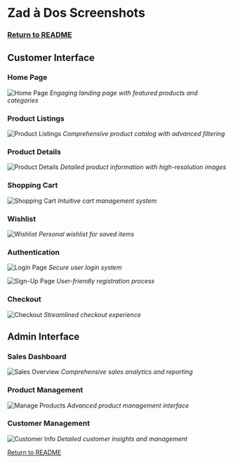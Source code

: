 # Zad à Dos Screenshots

### [Return to README](README.md)


## Customer Interface

### Home Page
![Home Page](./screenshots/SS/home_page.JPG)
*Engaging landing page with featured products and categories*

### Product Listings
![Product Listings](./screenshots/SS/Product_listings.JPG)
*Comprehensive product catalog with advanced filtering*

### Product Details
![Product Details](./screenshots/SS/Product_details.JPG)
*Detailed product information with high-resolution images*

### Shopping Cart
![Shopping Cart](./screenshots/SS/cart.jpg)
*Intuitive cart management system*

### Wishlist
![Wishlist](./screenshots/SS/wishlist.jpg)
*Personal wishlist for saved items*

### Authentication
![Login Page](./screenshots/SS/login.JPG)
*Secure user login system*

![Sign-Up Page](./screenshots/SS/signup.JPG)
*User-friendly registration process*

### Checkout
![Checkout](./screenshots/SS/checkout.JPG)
*Streamlined checkout experience*

## Admin Interface

### Sales Dashboard
![Sales Overview](./screenshots/SS/Sales_Overview.JPG)
*Comprehensive sales analytics and reporting*

### Product Management
![Manage Products](./screenshots/SS/Manage_Products.JPG)
*Advanced product management interface*

### Customer Management
![Customer Info](./screenshots/SS/customer_info.JPG)
*Detailed customer insights and management*

[Return to README](README.md)

